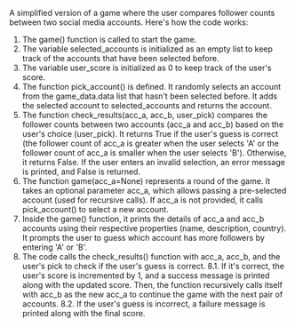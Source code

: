 A simplified version of a game where the user compares follower counts between two social media accounts. 
Here's how the code works:
1. The game() function is called to start the game.
2. The variable selected_accounts is initialized as an empty list to keep track of the accounts that have been selected before.
3. The variable user_score is initialized as 0 to keep track of the user's score.
4. The function pick_account() is defined. It randomly selects an account from the game_data.data list that hasn't been selected before. It adds the selected account to selected_accounts and returns the account.
5. The function check_results(acc_a, acc_b, user_pick) compares the follower counts between two accounts (acc_a and acc_b) based on the user's choice (user_pick). It returns True if the user's guess is correct (the follower count of acc_a is greater when the user selects 'A' or the follower count of acc_a is smaller when the user selects 'B'). Otherwise, it returns False. If the user enters an invalid selection, an error message is printed, and False is returned.
6. The function game(acc_a=None) represents a round of the game. It takes an optional parameter acc_a, which allows passing a pre-selected account (used for recursive calls). If acc_a is not provided, it calls pick_account() to select a new account.
7. Inside the game() function, it prints the details of acc_a and acc_b accounts using their respective properties (name, description, country). It prompts the user to guess which account has more followers by entering 'A' or 'B'.
8. The code calls the check_results() function with acc_a, acc_b, and the user's pick to check if the user's guess is correct. 
  8.1. If it's correct, the user's score is incremented by 1, and a success message is printed along with the updated score. Then, the function recursively calls itself with acc_b as the new acc_a to continue the game with the next pair of accounts. 
  8.2. If the user's guess is incorrect, a failure message is printed along with the final score.
